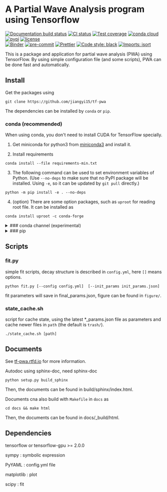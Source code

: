 # A Partial Wave Analysis program using Tensorflow

[![Documentation build status](https://readthedocs.org/projects/tf-pwa/badge/?version=latest)](https://tf-pwa.readthedocs.io)
[![CI status](https://github.com/jiangyi15/tf-pwa/workflows/CI/badge.svg)](https://github.com/jiangyi15/tf-pwa/actions?query=branch%3Adev+workflow%3ACI)
[![Test coverage](https://codecov.io/gh/jiangyi15/tf-pwa/branch/dev/graph/badge.svg)](https://codecov.io/gh/jiangyi15/tf-pwa)
[![conda cloud](https://anaconda.org/jiangyi15/tf-pwa/badges/version.svg)](https://anaconda.org/jiangyi15/tf-pwa)
[![pypi](https://img.shields.io/pypi/v/TFPWA)](https://pypi.org/project/TFPWA/)
[![license](https://anaconda.org/jiangyi15/tf-pwa/badges/license.svg)](https://choosealicense.com/licenses/mit/)
<br>
[![Binder](https://mybinder.org/badge_logo.svg)](https://mybinder.org/v2/gh/jiangyi15/tf-pwa/HEAD)
[![pre-commit](https://img.shields.io/badge/pre--commit-enabled-brightgreen)](https://github.com/pre-commit/pre-commit)
[![Prettier](https://camo.githubusercontent.com/687a8ae8d15f9409617d2cc5a30292a884f6813a/68747470733a2f2f696d672e736869656c64732e696f2f62616467652f636f64655f7374796c652d70726574746965722d6666363962342e7376673f7374796c653d666c61742d737175617265)](https://prettier.io/)
[![Code style: black](https://img.shields.io/badge/code%20style-black-000000.svg)](https://github.com/psf/black)
[![Imports: isort](https://img.shields.io/badge/%20imports-isort-%231674b1?style=flat&labelColor=ef8336)](https://pycqa.github.io/isort/)

This is a package and application for partial wave analysis (PWA) using
TensorFlow. By using simple configuration file (and some scripts), PWA can be
done fast and automatically.

## Install

Get the packages using

```
git clone https://github.com/jiangyi15/tf-pwa
```

The dependencies can be installed by `conda` or `pip`.

### conda (recommended)

When using conda, you don't need to install CUDA for TensorFlow specially.

1. Get miniconda for python3 from
   [miniconda3](https://docs.conda.io/en/latest/miniconda.html) and install it.

2. Install requirements

```
conda install --file requirements-min.txt
```

3. The following command can be used to set environment variables of Python.
   (Use `--no-deps` to make sure that no PyPI package will be installed. Using
   `-e`, so it can be updated by `git pull` directly.)

```
python -m pip install -e . --no-deps
```

4. (option) There are some option packages, such as `uproot` for reading root
   file. It can be installed as

```
conda install uproot -c conda-forge
```

<details><summary>
### conda channel (experimental)
</summary><p>

A pre-built conda package (Linux only) is also provided, just run following
command to install it.

```
conda config --add channels jiangyi15
conda install tf-pwa
```

</p></details>

<details><summary>
### pip
</summary><p>
When using `pip`, you will need to install CUDA to use GPU. Just run the
following command :

```bash
python3 -m pip install -e .
```

To contribute to the project, please also install additional developer tools
with:

```bash
python3 -m pip install -e .[dev]
```

</p></details>

## Scripts

### fit.py

simple fit scripts, decay structure is described in `config.yml`, here `[]`
means options.

```
python fit.py [--config config.yml]  [--init_params init_params.json]
```

fit parameters will save in final_params.json, figure can be found in
`figure/`.

### state_cache.sh

script for cache state, using the latest \*\_params.json file as parameters and
cache newer files in `path` (the default is `trash/`).

```
./state_cache.sh [path]
```

## Documents

See [tf-pwa.rtfd.io](http://tf-pwa.readthedocs.io) for more information.

Autodoc using sphinx-doc, need sphinx-doc

```
python setup.py build_sphinx
```

Then, the documents can be found in build/sphinx/index.html.

Documents cna also build with `Makefile` in `docs` as

```
cd docs && make html
```

Then, the documents can be found in docs/\_build/html.

## Dependencies

tensorflow or tensorflow-gpu >= 2.0.0

sympy : symbolic expression

PyYAML : config.yml file

matplotlib : plot

scipy : fit
